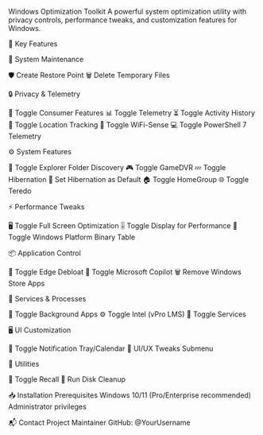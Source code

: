Windows Optimization Toolkit
A powerful system optimization utility with privacy controls, performance tweaks, and customization features for Windows.

🌟 Key Features

📁 System Maintenance


  🛡️ Create Restore Point
  🗑️ Delete Temporary Files

🔒 Privacy & Telemetry


  🚫 Toggle Consumer Features
  📊 Toggle Telemetry
  ⏳ Toggle Activity History
  📍 Toggle Location Tracking
  📶 Toggle WiFi-Sense
  💻 Toggle PowerShell 7 Telemetry

⚙️ System Features


  📂 Toggle Explorer Folder Discovery
  🎮 Toggle GameDVR
  💤 Toggle Hibernation
  🔋 Set Hibernation as Default
  🏠 Toggle HomeGroup
  🌐 Toggle Teredo

⚡ Performance Tweaks


  🖥️ Toggle Full Screen Optimization
  🎚️ Toggle Display for Performance
  🔐 Toggle Windows Platform Binary Table

📦 Application Control


  🚮 Toggle Edge Debloat
  🤖 Toggle Microsoft Copilot
  🗑️ Remove Windows Store Apps

🔧 Services & Processes


  📱 Toggle Background Apps
  ⚙️ Toggle Intel (vPro LMS)
  🔄 Toggle Services

🖥️ UI Customization


  📅 Toggle Notification Tray/Calendar
  🎨 UI/UX Tweaks Submenu

🧰 Utilities


  🔄 Toggle Recall
  🧹 Run Disk Cleanup

📥 Installation Prerequisites
Windows 10/11 (Pro/Enterprise recommended)
Administrator privileges

📬 Contact Project Maintainer
GitHub: @YourUsername
